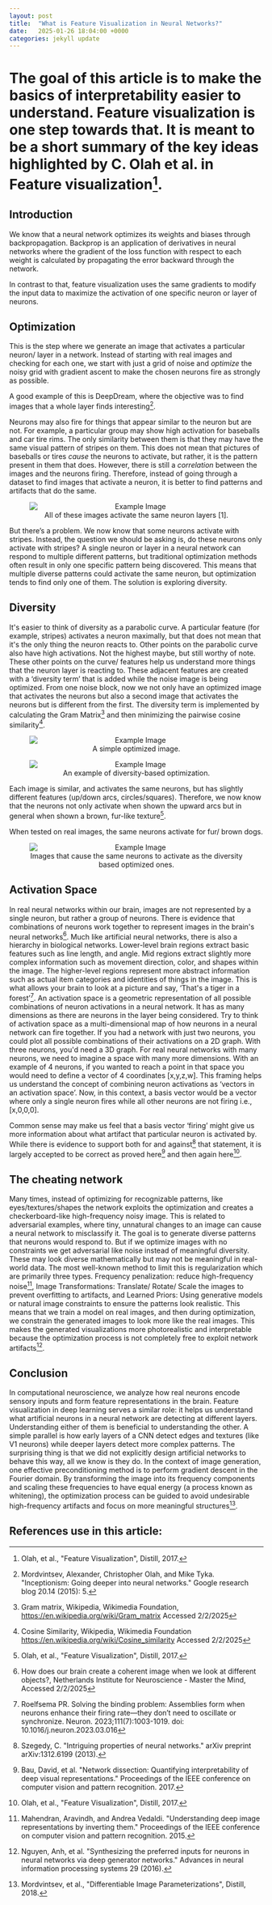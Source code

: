 ```yaml
---
layout: post
title:  "What is Feature Visualization in Neural Networks?"
date:   2025-01-26 18:04:00 +0000
categories: jekyll update
---
```

# The goal of this article is to make the basics of interpretability easier to understand. Feature visualization is one step towards that. It is meant to be a short summary of the key ideas highlighted by C. Olah et al. in Feature visualization[^1].

## Introduction 
We know that a neural network optimizes its weights and biases through backpropagation. Backprop is an application of derivatives in neural networks where the gradient of the loss function with respect to each weight is calculated by propagating the error backward through the network. 

In contrast to that, feature visualization uses the same gradients to modify the input data to maximize the activation of one specific neuron or layer of neurons. 

## Optimization
This is the step where we generate an image that activates a particular neuron/ layer in a network. Instead of starting with real images and checking for each one, we start with just a grid of noise and *optimize* the noisy grid with gradient ascent to make the chosen neurons fire as strongly as possible.

A good example of this is DeepDream, where the objective was to find images that a whole layer finds interesting[^2].

Neurons may also fire for things that appear similar to the neuron but are not. For example, a particular group may show high activation for baseballs and car tire rims. The only similarity between them is that they may have the same visual pattern of stripes on them. This does not mean that pictures of baseballs or tires *cause* the neurons to activate, but rather, it is the pattern present in them that does. However, there is still a *correlation* between the images and the neurons firing. Therefore, instead of going through a dataset to find images that activate a neuron, it is better to find patterns and artifacts that do the same.

<figure style="text-align: center;">
  <img src="/2025_01_26_feature_visualization/baseball.png" alt="Example Image" style="display: block; margin: auto;">
  <figcaption style="text-align: center;">All of these images activate the same neuron layers [1].</figcaption>
</figure>


But there’s a problem. We now know that some neurons activate with stripes. Instead, the question we should be asking is, do these neurons only activate with stripes? A single neuron or layer in a neural network can respond to multiple different patterns, but traditional optimization methods often result in only one specific pattern being discovered. This means that multiple diverse patterns could activate the same neuron, but optimization tends to find only one of them. The solution is exploring diversity.

## Diversity
It's easier to think of diversity as a parabolic curve. A particular feature (for example, stripes) activates a neuron maximally, but that does not mean that it's the only thing the neuron reacts to. Other points on the parabolic curve also have high activations. Not the highest maybe, but still worthy of note. These other points on the curve/ features help us understand more things that the neuron layer is reacting to. These adjacent features are created with a ‘diversity term’ that is added while the noise image is being optimized. From one noise block, now we not only have an optimized image that activates the neurons but also a second image that activates the neurons but is different from the first. The diversity term is implemented by calculating the Gram Matrix[^3] and then minimizing the pairwise cosine similarity[^4]. 

<figure style="text-align: center;">
  <img src="/2025_01_26_feature_visualization/pre_optimization.png" alt="Example Image" style="display: block; margin: auto;">
  <figcaption style="text-align: center;">A simple optimized image.</figcaption>
</figure> 

<figure style="text-align: center;">
  <img src="/2025_01_26_feature_visualization/simple_optimization.png" alt="Example Image" style="display: block; margin: auto;">
  <figcaption style="text-align: center;">An example of diversity-based optimization.</figcaption>
</figure> 

Each image is similar, and activates the same neurons, but has slightly different features (up/down arcs, circles/squares). Therefore, we now know that the neurons not only activate when shown the upward arcs but in general when shown a brown, fur-like texture[^1].

When tested on real images, the same neurons activate for fur/ brown dogs.  

<figure style="text-align: center;">
  <img src="/2025_01_26_feature_visualization/dogs.png" alt="Example Image" style="display: block; margin: auto;">
  <figcaption style="text-align: center;">Images that cause the same neurons to activate as the diversity based optimized ones.</figcaption>
</figure> 

## Activation Space
In real neural networks within our brain, images are not represented by a single neuron, but rather a group of neurons. There is evidence that combinations of neurons work together to represent images in the brain's neural networks[^5].
Much like artificial neural networks, there is also a hierarchy in biological networks. Lower-level brain regions extract basic features such as line length, and angle. Mid regions extract slightly more complex information such as movement direction, color, and shapes within the image. The higher-level regions represent more abstract information such as actual item categories and identities of things in the image. This is what allows your brain to look at a picture and say, ‘That's a tiger in a forest’[^6]. An activation space is a geometric representation of all possible combinations of neuron activations in a neural network. It has as many dimensions as there are neurons in the layer being considered. Try to think of activation space as a multi-dimensional map of how neurons in a neural network can fire together. If you had a network with just two neurons, you could plot all possible combinations of their activations on a 2D graph. With three neurons, you'd need a 3D graph. For real neural networks with many neurons, we need to imagine a space with many more dimensions. With an example of 4 neurons, if you wanted to reach a point in that space you would need to define a vector of 4 coordinates [x,y,z,w]. This framing helps us understand the concept of combining neuron activations as ‘vectors in an activation space’. Now, in this context, a basis vector would be a vector where only a single neuron fires while all other neurons are not firing i.e., [x,0,0,0]. 

Common sense may make us feel that a basis vector ‘firing’ might give us more information about what artifact that particular neuron is activated by. While there is evidence to support both for and against[^7] that statement, it is largely accepted to be correct as proved here[^8] and then again here[^1]. 

## The cheating network
Many times, instead of optimizing for recognizable patterns, like eyes/textures/shapes the network exploits the optimization and creates a checkerboard-like high-frequency noisy image. This is related to adversarial examples, where tiny, unnatural changes to an image can cause a neural network to misclassify it. The goal is to generate diverse patterns that neurons would respond to. But if we optimize images with no constraints we get adversarial like noise instead of meaningful diversity. These may look diverse mathematically but may not be meaningful in real-world data. The most well-known method to limit this is regularization which are primarily three types. Frequency penalization: reduce high-frequency noise[^9], Image Transformations: Translate/ Rotate/ Scale the images to prevent overfitting to artifacts, and Learned Priors: Using generative models or natural image constraints to ensure the patterns look realistic. This means that we train a model on real images, and then during optimization, we constrain the generated images to look more like the real images. This makes the generated visualizations more photorealistic and interpretable because the optimization process is not completely free to exploit network artifacts[^10].

## Conclusion
In computational neuroscience, we analyze how real neurons encode sensory inputs and form feature representations in the brain. Feature visualization in deep learning serves a similar role: it helps us understand what artificial neurons in a neural network are detecting at different layers. Understanding either of them is beneficial to understanding the other. A simple parallel is how early layers of a CNN detect edges and textures (like V1 neurons) while deeper layers detect more complex patterns. The surprising thing is that we did not explicitly design artificial networks to behave this way, all we know is they do. In the context of image generation, one effective preconditioning method is to perform gradient descent in the Fourier domain. By transforming the image into its frequency components and scaling these frequencies to have equal energy (a process known as whitening), the optimization process can be guided to avoid undesirable high-frequency artifacts and focus on more meaningful structures[^11]. 


## References use in this article:

[^1]: Olah, et al., "Feature Visualization", Distill, 2017.

[^2]: Mordvintsev, Alexander, Christopher Olah, and Mike Tyka. "Inceptionism: Going deeper into neural networks." Google research blog 20.14 (2015): 5.

[^3]: Gram matrix, Wikipedia, Wikimedia Foundation, https://en.wikipedia.org/wiki/Gram_matrix Accessed 2/2/2025

[^4]: Cosine Similarity, Wikipedia, Wikimedia Foundation https://en.wikipedia.org/wiki/Cosine_similarity Accessed 2/2/2025

[^5]: How does our brain create a coherent image when we look at different objects?, Netherlands Institute for Neuroscience - Master the Mind, Accessed 2/2/2025

[^6]: Roelfsema PR. Solving the binding problem: Assemblies form when neurons enhance their firing rate—they don’t need to oscillate or synchronize. Neuron. 2023;111(7):1003-1019. doi: 10.1016/j.neuron.2023.03.016

[^7]: Szegedy, C. "Intriguing properties of neural networks." arXiv preprint arXiv:1312.6199 (2013).

[^8]: Bau, David, et al. "Network dissection: Quantifying interpretability of deep visual representations." Proceedings of the IEEE conference on computer vision and pattern recognition. 2017.

[^9]: Mahendran, Aravindh, and Andrea Vedaldi. "Understanding deep image representations by inverting them." Proceedings of the IEEE conference on computer vision and pattern recognition. 2015.

[^10]: Nguyen, Anh, et al. "Synthesizing the preferred inputs for neurons in neural networks via deep generator networks." Advances in neural information processing systems 29 (2016).

[^11]: Mordvintsev, et al., "Differentiable Image Parameterizations", Distill, 2018.

